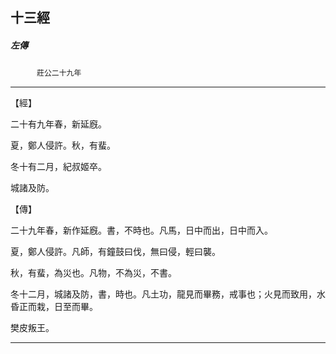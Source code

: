 

## 十三經

##### 左傳
　　　`莊公二十九年`

* * *

【經】

二十有九年春，新延廐。

夏，鄭人侵許。秋，有蜚。

冬十有二月，紀叔姬卒。

城諸及防。

【傳】

二十九年春，新作延廐。書，不時也。凡馬，日中而出，日中而入。

夏，鄭人侵許。凡師，有鐘鼓曰伐，無曰侵，輕曰襲。

秋，有蜚，為災也。凡物，不為災，不書。

冬十二月，城諸及防，書，時也。凡土功，龍見而畢務，戒事也；火見而致用，水昏正而栽，日至而畢。

樊皮叛王。

* * *

